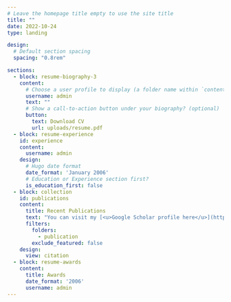 ```yaml
---
# Leave the homepage title empty to use the site title
title: ""
date: 2022-10-24
type: landing

design:
  # Default section spacing
  spacing: "0.8rem"

sections:
  - block: resume-biography-3
    content:
      # Choose a user profile to display (a folder name within `content/authors/`)
      username: admin
      text: ""
      # Show a call-to-action button under your biography? (optional)
      button:
        text: Download CV
        url: uploads/resume.pdf
  - block: resume-experience
    id: experience
    content:
      username: admin
    design:
      # Hugo date format
      date_format: 'January 2006'
      # Education or Experience section first?
      is_education_first: false
  - block: collection
    id: publications
    content:
      title: Recent Publications
      text: "You can visit my [<u>Google Scholar profile here</u>](https://scholar.google.com/citations?hl=en&user=lRZCtLMAAAAJ) to see my publicly available publications."
      filters:
        folders:
          - publication
        exclude_featured: false
    design:
      view: citation
  - block: resume-awards
    content:
      title: Awards
      date_format: '2006'
      username: admin
---
```

